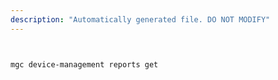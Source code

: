 ```yaml
---
description: "Automatically generated file. DO NOT MODIFY"
---
```


```bash


mgc device-management reports get

```